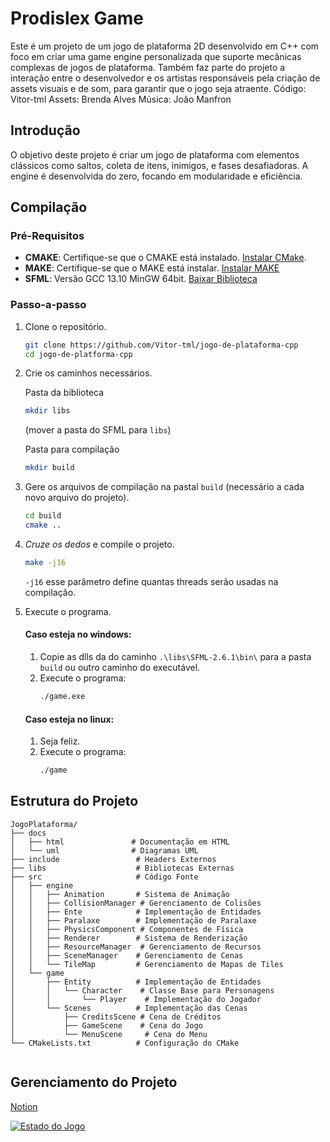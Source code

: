 # Prodislex Game
Este é um projeto de um jogo de plataforma 2D desenvolvido em C++ com foco em criar uma game engine personalizada que suporte mecânicas complexas de jogos de plataforma.
Também faz parte do projeto a interação entre o desenvolvedor e os artistas responsáveis pela criação de assets visuais e de som, para garantir que o jogo seja atraente.
Código: Vitor-tml
Assets: Brenda Alves
Música: João Manfron

## Introdução

O objetivo deste projeto é criar um jogo de plataforma com elementos clássicos como saltos, coleta de itens, inimigos, e fases desafiadoras. A engine é desenvolvida do zero, focando em modularidade e eficiência.

## Compilação
### Pré-Requisitos
- **CMAKE**: Certifique-se que o CMAKE está instalado. [Instalar CMake](https://cmake.org/install/).
- **MAKE**: Certifique-se que o MAKE está instalar. [Instalar MAKE](https://gnuwin32.sourceforge.net/packages/make.htm)
- **SFML**: Versão GCC 13.10 MinGW 64bit. [Baixar Biblioteca](https://www.sfml-dev.org/files/SFML-2.6.1-windows-gcc-13.1.0-mingw-64-bit.zip)

### Passo-a-passo
1.  Clone o repositório.
    ```bash
    git clone https://github.com/Vitor-tml/jogo-de-plataforma-cpp
    cd jogo-de-platforma-cpp
    ```
2. Crie os caminhos necessários.
    
    Pasta da biblioteca
    ```bash
    mkdir libs
    ```
    (mover a pasta do SFML para ```libs```)
    
    Pasta para compilação
    ```bash
    mkdir build
    ```
3. Gere os arquivos de compilação na pastal ```build``` (necessário a cada novo arquivo do projeto).
    ```bash
    cd build
    cmake ..
    ```
4. _Cruze os dedos_ e compile o projeto.
    ```bash
    make -j16
    ```
    ```-j16``` esse parâmetro define quantas threads serão usadas na compilação.
5. Execute o programa.
    
    #### Caso esteja no windows:
    
    1. Copie as dlls da do caminho ```.\libs\SFML-2.6.1\bin\``` para a pasta ```build``` ou outro caminho do executável.    
    2. Execute o programa:
        ```bash
        ./game.exe
        ```
    #### Caso esteja no linux:
    1. Seja feliz.
    2. Execute o programa:
        ```bash
        ./game
        ```
## Estrutura do Projeto

```plaintext
JogoPlataforma/
├── docs
│   ├── html               # Documentação em HTML
│   └── uml                # Diagramas UML
├── include                 # Headers Externos
├── libs                    # Bibliotecas Externas
├── src                     # Código Fonte
│   ├── engine
│   │   ├── Animation       # Sistema de Animação
│   │   ├── CollisionManager # Gerenciamento de Colisões
│   │   ├── Ente            # Implementação de Entidades
│   │   ├── Paralaxe        # Implementação de Paralaxe
│   │   ├── PhysicsComponent # Componentes de Física
│   │   ├── Renderer        # Sistema de Renderização
│   │   ├── ResourceManager  # Gerenciamento de Recursos
│   │   ├── SceneManager    # Gerenciamento de Cenas
│   │   └── TileMap         # Gerenciamento de Mapas de Tiles
│   └── game
│       ├── Entity          # Implementação de Entidades
│       │   └── Character    # Classe Base para Personagens
│       │       └── Player    # Implementação do Jogador
│       └── Scenes          # Implementação das Cenas
│           ├── CreditsScene # Cena de Créditos
│           ├── GameScene    # Cena do Jogo
│           └── MenuScene     # Cena do Menu
└── CMakeLists.txt          # Configuração do CMake


```
## Gerenciamento do Projeto
[Notion](https://buttered-hardhat-d97.notion.site/Prodisgame-9a12f75679a847f8b654f903ab56e048?pvs=4)

[![Estado do Jogo](https://i.pinimg.com/736x/f1/22/3e/f1223e6ca40966eaeee9ece466791c1c.jpg)](https://youtu.be/8EU4itDEwD0)